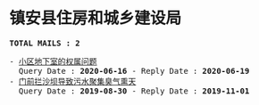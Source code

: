 # 镇安县住房和城乡建设局
<pre><b>TOTAL MAILS : 2</b></pre>
<pre>
- <a href="../../categories/mails/6042.md">小区地下室的权属问题</a><br/>  Query Date : <b>2020-06-16</b> - Reply Date : <b>2020-06-19</b>
- <a href="../../categories/mails/5424.md">门前拦沙坝导致污水聚集臭气熏天</a><br/>  Query Date : <b>2019-08-30</b> - Reply Date : <b>2019-11-01</b>
</pre>
